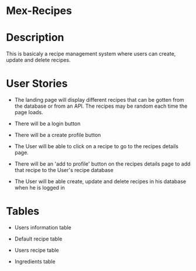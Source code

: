 # Mex-Recipes

# Description
This is basicaly a recipe management system where users can create, update and delete recipes.

# User Stories

- The landing page will display different recipes that can be gotten from the database or from an API. The recipes may be random each time the page loads.

- There will be a login button

- There will be a create profile button

- The User will be able to click on a recipe to go to the recipes details page.

- There will be an 'add to profile' button on the recipes details page to add that recipe to the User's recipe database

- The User will be able create, update and delete recipes in his database when he is logged in

# Tables

- Users information table

- Default recipe table

- Users recipe table

- Ingredients table
